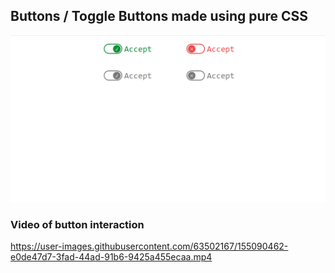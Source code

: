 ## Buttons / Toggle Buttons made using pure CSS

![screenshot of toggle buttons](assets/images/screenshpt.png)

### Video of button interaction

https://user-images.githubusercontent.com/63502167/155090462-e0de47d7-3fad-44ad-91b6-9425a455ecaa.mp4


